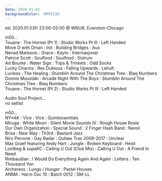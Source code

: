 ```yaml
---
date: 2020.01.03
backgroundColor: '#FFCC33'
---
```


etc 2020.01.03fr 23:00-02:00 @ WNUR, Evanston-Chicago  

m50...  
Touane : The Hornet (Pt 1) : Studio Works Pt III : Left Handed  
Move D with Dman : Init : Building Bridges : Aus  
Nenad Markovic : Grace : Kayto : Internasjonal  
Patrice Scott : Soulfood : Soulfood : Sistrum  
Ad Bourke : Water Sign : Trips & Trinkets : Odd Socks  
Lucky Charms : Rex Dubious : Falling Upwards : Lehult  
Luvless : The Healing : Stumblin Around The Christmas Tree : Blaq Numbers  
Donnie Moustaki : Arcade Night With The Boys : Stumblin Around The Christmas Tree : Blaq Numbers  
Touane : The Hornet (Pt 2) : Studio Works Pt III : Left Handed  

Audio Soul Project...  
no setlist  

m50...  
NY\*AK : Vice : Vice : Quintessentials  
Miruga : White Moon : Silent Movie Sounds IV : Rough House Rosie  
Our Own Organization : Special Sound : 2 Finger Hash Band : Neroli  
Brisa : New Way : Th3rd : Bastard Jazz  
Niro Perrone : Gay Radar : Outlaw Trax 2009-2017 : Unclear  
Max Graef featuring Andy Hart : Jungle : Broken Keyboard : Heist  
Lootbeg & supaKC : Calling U Out (Club Mix) : Calling U Out : A Friend In Need  
Rimbaudian : I Would Do Everything Again And Again : Letters : Ten Thousand Yen  
Archeress : Lungs / Hunger : Pastel Houses  
ANMA : Harm Osc 10 : Batch 0012 : SM-LL